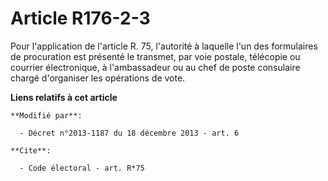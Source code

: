 # Article R176-2-3

Pour l'application de l'article R. 75, l'autorité      à laquelle l'un des formulaires de procuration est présenté le
transmet, par voie postale, télécopie ou courrier électronique, à l'ambassadeur ou au chef de poste consulaire chargé
d'organiser les opérations de vote.

**Liens relatifs à cet article**

	**Modifié par**:

	  - Décret n°2013-1187 du 18 décembre 2013 - art. 6

	**Cite**:

	  - Code électoral - art. R*75
